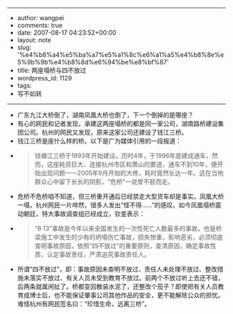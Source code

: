 - --
- author: wangpei
- comments: true
- date: 2007-08-17 04:23:52+00:00
- layout: note
- slug: '%e4%b8%a4%e5%ba%a7%e5%a1%8c%e6%a1%a5%e4%b8%8e%e5%9b%9b%e4%b8%8d%e6%94%be%e8%bf%87'
- title: 两座塌桥与四不放过
- wordpress_id: 1129
- tags:
- 写不如转
- --
- 广东九江大桥倒了，湖南凤凰大桥也倒了，下一个倒掉的是哪座？ 
- 有心的网民和记者发现，承建这两座塌桥的都是同一家公司，湖南路桥建设集团公司。杭州的网民又发现，原来这家公司还建设了钱江三桥。
- 钱江三桥是座什么样的桥。以下是广为媒体引用的一段报道：
- <blockquote>钱塘江三桥于1993年开始建设，历时4年，于1996年底建成通车，然而，这座耗资巨大、连接杭州市区和萧山的要道，通车不到10年，便开始出现问题——2005年9月开始的大修，耗时竟然长达一年。这在当地群众心中留下长长的阴影，“危桥”一说曾不胫而走。</blockquote>
- 危桥不危桥咱不知道，但三桥重开通后已经禁走大型货车却是事实。凤凰大桥一塌，杭州网民一片哗然，很多人发出“怪不得……”的感叹。如今凤凰塌桥震动朝廷，特大事故调查组已经成立，钦差表示：
- <blockquote>“8·13”事故是今年以来全国发生的一次性死亡人数最多的事故，也是桥梁施工中发生的少有的坍塌伤亡事故，损失惨重，影响恶劣，必须彻底查明事故原因，依照“四不放过”的重要原则，查清原因，确定事故性质，认定事故责任，严肃追究事故责任人。</blockquote>
- 所谓“四不放过”，即：事故原因未查明不放过、责任人未处理不放过、整改措施未落实不放过、有关人员未受到教育不放过。前两个不放过听上去还不错，后两条就属闲扯了。桥都变回散装水泥了，还整改个茄子？即使把有关人员教育成博士后，也不能保证肇事公司其他作品的安全，更不能解除公众的担忧。难怪杭州有网民签名曰：“珍惜生命，远离三桥”。
